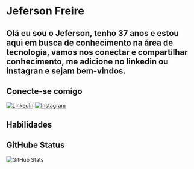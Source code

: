 # Jeferson Freire
<h2> Olá eu sou o Jeferson, tenho 37 anos e estou aqui em busca de conhecimento na área de tecnologia, 
vamos nos conectar e compartilhar conhecimento, me adicione no linkedin ou instagran e sejam bem-vindos.<h2>



## Conecte-se comigo 
[![LinkedIn](https://img.shields.io/badge/LinkedIn-000?style=for-the-badge&logo=linkedin&logoColor=0E76A8)](https://www.linkedin.com/in/jeferson-freire-a848b939/)       [![Instagram](https://img.shields.io/badge/Instagram-000?style=for-the-badge&logo=instagram)](https://www.instagram.com/jefers0nfreire/)   

## Habilidades

## GitHube Status
![GitHub Stats](https://github-readme-stats.vercel.app/api?username=JefersonFreire&theme=transparent&bg_color=000&border_color=30A3DC&show_icons=true&icon_color=30A3DC&title_color=E94D5F&text_color=FFF&text_color-fff&hide_title=true&hide=stars)





